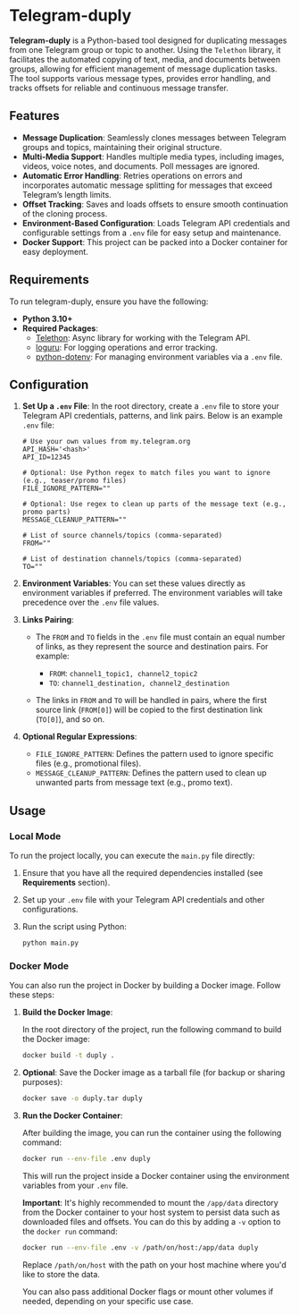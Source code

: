 # Telegram-duply

**Telegram-duply** is a Python-based tool designed for duplicating messages from one Telegram group or topic to another. Using the `Telethon` library, it facilitates the automated copying of text, media, and documents between groups, allowing for efficient management of message duplication tasks. The tool supports various message types, provides error handling, and tracks offsets for reliable and continuous message transfer.


## Features

- **Message Duplication**: Seamlessly clones messages between Telegram groups and topics, maintaining their original structure.
- **Multi-Media Support**: Handles multiple media types, including images, videos, voice notes, and documents. Poll messages are ignored.
- **Automatic Error Handling**: Retries operations on errors and incorporates automatic message splitting for messages that exceed Telegram’s length limits.
- **Offset Tracking**: Saves and loads offsets to ensure smooth continuation of the cloning process.
- **Environment-Based Configuration**: Loads Telegram API credentials and configurable settings from a `.env` file for easy setup and maintenance.
- **Docker Support**: This project can be packed into a Docker container for easy deployment.


## Requirements

To run telegram-duply, ensure you have the following:

- **Python 3.10+**
- **Required Packages**:
  - [Telethon](https://pypi.org/project/Telethon/): Async library for working with the Telegram API.
  - [loguru](https://pypi.org/project/loguru/): For logging operations and error tracking.
  - [python-dotenv](https://pypi.org/project/python-dotenv/): For managing environment variables via a `.env` file.

    
## Configuration

1. **Set Up a `.env` File**: In the root directory, create a `.env` file to store your Telegram API credentials, patterns, and link pairs. Below is an example `.env` file:

   ```.env
   # Use your own values from my.telegram.org
   API_HASH='<hash>'
   API_ID=12345

   # Optional: Use Python regex to match files you want to ignore (e.g., teaser/promo files)
   FILE_IGNORE_PATTERN=""

   # Optional: Use regex to clean up parts of the message text (e.g., promo parts)
   MESSAGE_CLEANUP_PATTERN=""

   # List of source channels/topics (comma-separated)
   FROM=""

   # List of destination channels/topics (comma-separated)
   TO=""
   ```

2. **Environment Variables**: You can set these values directly as environment variables if preferred. The environment variables will take precedence over the `.env` file values.

3. **Links Pairing**: 
   - The `FROM` and `TO` fields in the `.env` file must contain an equal number of links, as they represent the source and destination pairs. For example:
   
     - `FROM`: `channel1_topic1, channel2_topic2`
     - `TO`: `channel1_destination, channel2_destination`

   - The links in `FROM` and `TO` will be handled in pairs, where the first source link (`FROM[0]`) will be copied to the first destination link (`TO[0]`), and so on.

4. **Optional Regular Expressions**:
   - `FILE_IGNORE_PATTERN`: Defines the pattern used to ignore specific files (e.g., promotional files).
   - `MESSAGE_CLEANUP_PATTERN`: Defines the pattern used to clean up unwanted parts from message text (e.g., promo text).


## Usage

### Local Mode

To run the project locally, you can execute the `main.py` file directly:

1. Ensure that you have all the required dependencies installed (see **Requirements** section).
2. Set up your `.env` file with your Telegram API credentials and other configurations.
3. Run the script using Python:

   ```bash
   python main.py
   ```

### Docker Mode

You can also run the project in Docker by building a Docker image. Follow these steps:

1. **Build the Docker Image**:

   In the root directory of the project, run the following command to build the Docker image:

   ```bash
   docker build -t duply .
   ```

2. **Optional**: Save the Docker image as a tarball file (for backup or sharing purposes):

   ```bash
   docker save -o duply.tar duply
   ```

3. **Run the Docker Container**:

   After building the image, you can run the container using the following command:

   ```bash
   docker run --env-file .env duply
   ```

   This will run the project inside a Docker container using the environment variables from your `.env` file.

   **Important**: It's highly recommended to mount the `/app/data` directory from the Docker container to your host system to persist data such as downloaded files and offsets. You can do this by adding a `-v` option to the `docker run` command:

   ```bash
   docker run --env-file .env -v /path/on/host:/app/data duply
   ```

   Replace `/path/on/host` with the path on your host machine where you'd like to store the data.
   
   You can also pass additional Docker flags or mount other volumes if needed, depending on your specific use case.
